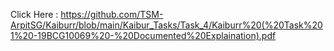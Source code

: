 Click Here : https://github.com/TSM-ArpitSG/Kaiburr/blob/main/Kaibur_Tasks/Task_4/Kaiburr%20(%20Task%201%20-19BCG10069%20-%20Documented%20Explaination).pdf